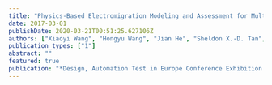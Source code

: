 ```yaml
---
title: "Physics-Based Electromigration Modeling and Assessment for Multi-Segment Interconnects in Power Grid Networks"
date: 2017-03-01
publishDate: 2020-03-21T00:51:25.627106Z
authors: ["Xiaoyi Wang", "Hongyu Wang", "Jian He", "Sheldon X.-D. Tan", "Yici Cai", "Shengqi Yang"]
publication_types: ["1"]
abstract: ""
featured: true
publication: "*Design, Automation Test in Europe Conference Exhibition (DATE), 2017*"
---
```


